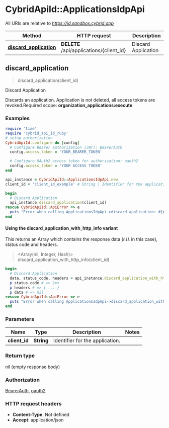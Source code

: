 # CybridApiId::ApplicationsIdpApi

All URIs are relative to *https://id.sandbox.cybrid.app*

| Method | HTTP request | Description |
| ------ | ------------ | ----------- |
| [**discard_application**](ApplicationsIdpApi.md#discard_application) | **DELETE** /api/applications/{client_id} | Discard Application |


## discard_application

> discard_application(client_id)

Discard Application

Discards an application. Application is not deleted, all access tokens are revoked.Required scope: **organization_applications:execute**

### Examples

```ruby
require 'time'
require 'cybrid_api_id_ruby'
# setup authorization
CybridApiId.configure do |config|
  # Configure Bearer authorization (JWT): BearerAuth
  config.access_token = 'YOUR_BEARER_TOKEN'

  # Configure OAuth2 access token for authorization: oauth2
  config.access_token = 'YOUR ACCESS TOKEN'
end

api_instance = CybridApiId::ApplicationsIdpApi.new
client_id = 'client_id_example' # String | Identifier for the application.

begin
  # Discard Application
  api_instance.discard_application(client_id)
rescue CybridApiId::ApiError => e
  puts "Error when calling ApplicationsIdpApi->discard_application: #{e}"
end
```

#### Using the discard_application_with_http_info variant

This returns an Array which contains the response data (`nil` in this case), status code and headers.

> <Array(nil, Integer, Hash)> discard_application_with_http_info(client_id)

```ruby
begin
  # Discard Application
  data, status_code, headers = api_instance.discard_application_with_http_info(client_id)
  p status_code # => 2xx
  p headers # => { ... }
  p data # => nil
rescue CybridApiId::ApiError => e
  puts "Error when calling ApplicationsIdpApi->discard_application_with_http_info: #{e}"
end
```

### Parameters

| Name | Type | Description | Notes |
| ---- | ---- | ----------- | ----- |
| **client_id** | **String** | Identifier for the application. |  |

### Return type

nil (empty response body)

### Authorization

[BearerAuth](../README.md#BearerAuth), [oauth2](../README.md#oauth2)

### HTTP request headers

- **Content-Type**: Not defined
- **Accept**: application/json

